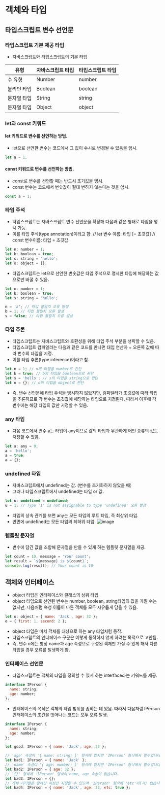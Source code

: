 # 객체와 타입

## 타입스크립트 변수 선언문

### 타입스크립트 기본 제공 타입

- 자바스크립트와 타입스크립트의 기본 타입

|유형|자바스크립트 타입|타입스크립트 타입|
|------|---|---|
|수 유형|Number|number|
|불리언 타입|Boolean|boolean|
|문자열 타입|String|string|
|문자열 타입|Object|object|

### let과 const 키워드

#### let 키워드로 변수를 선언하는 방법.
- let으로 선언한 변수는 코드에서 그 값이 수시로 변경될 수 있음을 암시.
```javascript
let a = 1;
```

#### const 키워드로 변수를 선언하는 방법.
- const로 변수를 선언할 때는 반드시 초기값을 명시.
- const 변수는 코드에서 변숫값이 절대 변하지 않는다는 것을 암시.
```javascript
const a = 1;
```

### 타입 주석 
- 타입스크립트는 자바스크립트 변수 선언문을 확장해 다음과 같은 형태로 타입을 명시 가능.
- 이를 타입 주석(type annotation)이라고 함.
// let 변수 이름: 타입 [= 초깃값]
// const 변수이름: 타입 = 초깃값

```javascript
let n: number = 1;
let b: boolean = true;
let s: string = 'hello';
let o: object = {};
```
- 타입스크립트는 let으로 선언한 변숫값은 타입 주석으로 명시한 타입에 해당하는 값으로만 바꿀 수 있음.
```javascript
let n: number = 1;
let b: boolean = true;
let s: string = 'hello';

n = 'a'; // 타입 불일치 오류 발생
b = 1; // 타입 불일치 오류 발생
s = false; // 타입 불일치 오류 발생
```
### 타입 추론
- 타입스크립트는 자바스크립트와 호환성을 위해 타입 주석 부분을 생략할 수 있음.
- 타입스크립트 컴파일러는 다음과 같은 코드를 만나면 대입 연산자 = 오른쪽 값에 따라 변수의 타입을 지정.
- 이를 타입 추론(type inference)이라고 함.
```javascript
let n = 1; // n의 타입을 number로 판단
let b = true; // b의 타입을 boolean으로 판단
let s = 'hello'; // s의 타입을 string으로 판단
let o = {}; // o의 타입을 object로 판단
```
- 즉, 변수 선언문에 타입 주석을 명시하지 않았지만, 컴파일러가 초깃값에 따라 타입을 추론하므로 각 변수는 초깃값에 해당하는 타입으로 지정된다. 따라서 이후에 각 변수에는 해당 타입의 값만 지정할 수 있음.
### any 타입
- 다음 코드에서 변수 a는 타입이 any이므로 값의 타입과 무관하게 어떤 종류의 값도 저장할 수 있음.
```javascript
let a: any = 0;
a = 'hello';
a = true;
a = {};
```
### undefined 타입
- 자바스크립트에서 undefined는 값. (변수를 초기화하지 않았을 때)
- 그러나 타입스크립트에서 undefined는 타입 or 값.
```javascript
let u: undefined = undefined;
u = 1; // Type '1' is not assignable to type 'undefined' 오류 발생
```
- 타입의 상속 관계를 보면 any는 모든 타입의 루트 타입, 즉 최상위 타입.
- 반면에 undefined는 모든 타입의 최하위 타입.
![image](https://user-images.githubusercontent.com/72143238/186284066-07bbadf0-9aea-4906-b2ac-cc7acceb6dd8.png)

### 템플릿 문자열
- 변수에 담긴 값을 조합해 문자열을 만들 수 있게 하는 템플릿 문자열을 제공.

```javascript
let count = 10, message = 'Your count';
let result = `${message} is ${count}`;
console.log(result); // Your count is 10
```

## 객체와 인터페이스
- object 타입은 인터페이스와 클래스의 상위 타입.
- object 타입으로 선언된 변수는 number, boolean, string타입의 값을 가질 수는 없지만, 다음처럼 속성 이름이 다른 객체를 모두 자유롭게 담을 수 있음.

```javascript
let o: object = { name: 'Jack', age: 32 };
o = { first: 1, second: 2 };
```
- object 타입은 마치 객체를 대상으로 하는 any 타입처럼 동작.
- 타입스크립트의 인터페이스 구문은 이렇게 동작하지 않게 하려는 목적으로 고안됨.
- 즉, 변수 o에는 항상 name과 age 속성으로 구성된 객체만 가질 수 있게 해서 다른 타입일 경우 오류를 발생하게 함.

### 인터페이스 선언문
- 타입스크립트는 객체의 타입을 정의할 수 있게 하는 interface라는 키워드를 제공.
```javascript
interface IPerson {
  name: string;
  age: number;
};
```
- 인터페이스의 목적은 객체의 타입 범위를 좁히는 데 있음. 따라서 다음처럼 IPerson 인터페이스의 조건을 벗어나는 코드는 모두 오류 발생.
```javascript
interface IPerson {
  name: string;
  age: number;
};

let good: IPerson = { name: 'Jack', age: 32 };

// 'age' 속성이 '{ name: string; }' 형식에 없지만 'IPerson' 형식에서 필수입니다.
let bad1: IPerson = { name: 'Jack' };
// 'name' 속성이 '{ age: number; }' 형식에 없지만 'IPerson' 형식에서 필수입니다.
let bad2: IPerson = { age: 32 };
// '{}' 형식에 'IPerson' 형식의 name, age 속성이 없습니다.
let bad3: IPerson = {};
// 개체 리터럴은 알려진 속성만 지정할 수 있으며 'IPerson' 형식에 'etc'이(가) 없습니다.
let bad4: IPerson = { name: 'Jack', age: 32, etc: true };
```
